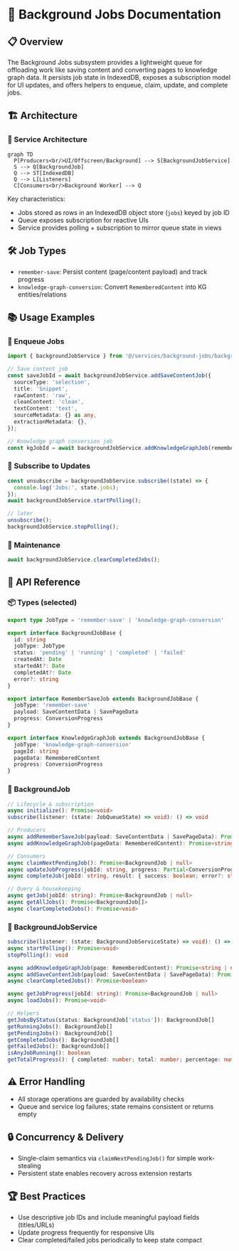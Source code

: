 # 🧵 Background Jobs Documentation

## 📋 Overview

The Background Jobs subsystem provides a lightweight queue for offloading work like saving content and converting pages to knowledge graph data. It persists job state in IndexedDB, exposes a subscription model for UI updates, and offers helpers to enqueue, claim, update, and complete jobs.

## 🏗️ Architecture

### 🔧 Service Architecture

```mermaid
graph TD
  P[Producers<br/>UI/Offscreen/Background] --> S[BackgroundJobService]
  S --> Q[BackgroundJob]
  Q --> ST[IndexedDB]
  Q --> L[Listeners]
  C[Consumers<br/>Background Worker] --> Q
```

Key characteristics:
- Jobs stored as rows in an IndexedDB object store (`jobs`) keyed by job ID
- Queue exposes subscription for reactive UIs
- Service provides polling + subscription to mirror queue state in views

## 🛠️ Job Types

- `remember-save`: Persist content (page/content payload) and track progress
- `knowledge-graph-conversion`: Convert `RememberedContent` into KG entities/relations

## 📚 Usage Examples

### 🚀 Enqueue Jobs
```typescript
import { backgroundJobService } from '@/services/background-jobs/background-job-service';

// Save content job
const saveJobId = await backgroundJobService.addSaveContentJob({
  sourceType: 'selection',
  title: 'Snippet',
  rawContent: 'raw',
  cleanContent: 'clean',
  textContent: 'text',
  sourceMetadata: {} as any,
  extractionMetadata: {},
});

// Knowledge graph conversion job
const kgJobId = await backgroundJobService.addKnowledgeGraphJob(rememberedContent);
```

### 👀 Subscribe to Updates
```typescript
const unsubscribe = backgroundJobService.subscribe((state) => {
  console.log('Jobs:', state.jobs);
});
await backgroundJobService.startPolling();

// later
unsubscribe();
backgroundJobService.stopPolling();
```

### 🧹 Maintenance
```typescript
await backgroundJobService.clearCompletedJobs();
```

## 📝 API Reference

### 📦 Types (selected)
```typescript
export type JobType = 'remember-save' | 'knowledge-graph-conversion'

export interface BackgroundJobBase {
  id: string
  jobType: JobType
  status: 'pending' | 'running' | 'completed' | 'failed'
  createdAt: Date
  startedAt?: Date
  completedAt?: Date
  error?: string
}

export interface RememberSaveJob extends BackgroundJobBase {
  jobType: 'remember-save'
  payload: SaveContentData | SavePageData
  progress: ConversionProgress
}

export interface KnowledgeGraphJob extends BackgroundJobBase {
  jobType: 'knowledge-graph-conversion'
  pageId: string
  pageData: RememberedContent
  progress: ConversionProgress
}
```

### 🧰 BackgroundJob
```typescript
// Lifecycle & subscription
async initialize(): Promise<void>
subscribe(listener: (state: JobQueueState) => void): () => void

// Producers
async addRememberSaveJob(payload: SaveContentData | SavePageData): Promise<string>
async addKnowledgeGraphJob(pageData: RememberedContent): Promise<string>

// Consumers
async claimNextPendingJob(): Promise<BackgroundJob | null>
async updateJobProgress(jobId: string, progress: Partial<ConversionProgress>): Promise<void>
async completeJob(jobId: string, result: { success: boolean; error?: string }): Promise<void>

// Query & housekeeping
async getJob(jobId: string): Promise<BackgroundJob | null>
async getAllJobs(): Promise<BackgroundJob[]>
async clearCompletedJobs(): Promise<void>
```

### 🏢 BackgroundJobService
```typescript
subscribe(listener: (state: BackgroundJobServiceState) => void): () => void
async startPolling(): Promise<void>
stopPolling(): void

async addKnowledgeGraphJob(page: RememberedContent): Promise<string | null>
async addSaveContentJob(payload: SaveContentData | SavePageData): Promise<string | null>
async clearCompletedJobs(): Promise<boolean>

async getJobProgress(jobId: string): Promise<BackgroundJob | null>
async loadJobs(): Promise<void>

// Helpers
getJobsByStatus(status: BackgroundJob['status']): BackgroundJob[]
getRunningJobs(): BackgroundJob[]
getPendingJobs(): BackgroundJob[]
getCompletedJobs(): BackgroundJob[]
getFailedJobs(): BackgroundJob[]
isAnyJobRunning(): boolean
getTotalProgress(): { completed: number; total: number; percentage: number }
```

## ⚠️ Error Handling

- All storage operations are guarded by availability checks
- Queue and service log failures; state remains consistent or returns empty

## 🔒 Concurrency & Delivery

- Single-claim semantics via `claimNextPendingJob()` for simple work-stealing
- Persistent state enables recovery across extension restarts

## 🏆 Best Practices

- Use descriptive job IDs and include meaningful payload fields (titles/URLs)
- Update progress frequently for responsive UIs
- Clear completed/failed jobs periodically to keep state compact
